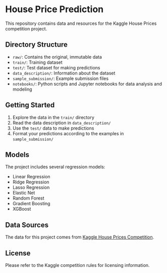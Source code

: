 # House Price Prediction

This repository contains data and resources for the Kaggle House Prices competition project.

## Directory Structure

- `raw/`: Contains the original, immutable data
- `train/`: Training dataset
- `test/`: Test dataset for making predictions
- `data_description/`: Information about the dataset
- `sample_submission/`: Example submission files
- `notebooks/`: Python scripts and Jupyter notebooks for data analysis and modeling

## Getting Started

1. Explore the data in the `train/` directory
2. Read the data description in `data_description/`
3. Use the `test/` data to make predictions
4. Format your predictions according to the examples in `sample_submission/`

## Models

The project includes several regression models:
- Linear Regression
- Ridge Regression
- Lasso Regression
- Elastic Net
- Random Forest
- Gradient Boosting
- XGBoost

## Data Sources

The data for this project comes from [Kaggle House Prices Competition](https://www.kaggle.com/competitions/house-prices-advanced-regression-techniques/).

## License

Please refer to the Kaggle competition rules for licensing information.
